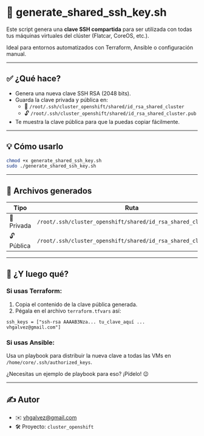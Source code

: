 # 🔐 generate_shared_ssh_key.sh

Este script genera una **clave SSH compartida** para ser utilizada con todas tus máquinas virtuales del clúster (Flatcar, CoreOS, etc.).

Ideal para entornos automatizados con Terraform, Ansible o configuración manual.

---

## ✅ ¿Qué hace?

- Genera una nueva clave SSH RSA (2048 bits).
- Guarda la clave privada y pública en:
  - 🔐 `/root/.ssh/cluster_openshift/shared/id_rsa_shared_cluster`
  - 🔓 `/root/.ssh/cluster_openshift/shared/id_rsa_shared_cluster.pub`
- Te muestra la clave pública para que la puedas copiar fácilmente.

---

## 💡 Cómo usarlo

```bash
chmod +x generate_shared_ssh_key.sh
sudo ./generate_shared_ssh_key.sh
```

---

## 📁 Archivos generados

| Tipo       | Ruta                                                                 |
|------------|----------------------------------------------------------------------|
| 🔐 Privada | `/root/.ssh/cluster_openshift/shared/id_rsa_shared_cluster`         |
| 🔓 Pública | `/root/.ssh/cluster_openshift/shared/id_rsa_shared_cluster.pub`     |

---

## 🧩 ¿Y luego qué?

### Si usas **Terraform**:
1. Copia el contenido de la clave pública generada.
2. Pégala en el archivo `terraform.tfvars` así:

```hcl
ssh_keys = ["ssh-rsa AAAAB3Nza... tu_clave_aquí ... vhgalvez@gmail.com"]
```

### Si usas **Ansible**:
Usa un playbook para distribuir la nueva clave a todas las VMs en `/home/core/.ssh/authorized_keys`.

¿Necesitas un ejemplo de playbook para eso? ¡Pídelo! 😉

---

## ✍️ Autor

- ✉️ [vhgalvez@gmail.com](mailto:vhgalvez@gmail.com)
- 🛠️ Proyecto: `cluster_openshift`
